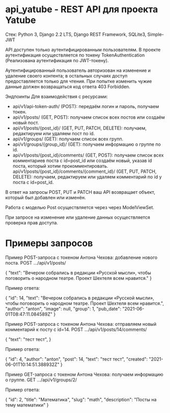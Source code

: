 # api_yatube - REST API для проекта Yatube

Стек: Python 3, Django 2.2 LTS, Django REST Framework, SQLite3, Simple-JWT

API доступен только аутентифицированным пользователям. В проекте аутентификация осуществляется по токену TokenAuthentication (Реализована аутентификация по JWT-токену).

Аутентифицированный пользователь авторизован на изменение и удаление своего контента; в остальных случаях доступ предоставляется только для чтения. При попытке изменить чужие данные должен возвращаться код ответа 403 Forbidden.

Эндпоинты Для взаимодействия с ресурсами:
  - api/v1/api-token-auth/ (POST): передаём логин и пароль, получаем токен.
  - api/v1/posts/ (GET, POST): получаем список всех постов или создаём новый пост.
  - api/v1/posts/{post_id}/ (GET, PUT, PATCH, DELETE): получаем, редактируем или удаляем пост по id.
  - api/v1/groups/ (GET): получаем список всех групп.
  - api/v1/groups/{group_id}/ (GET): получаем информацию о группе по id.
  - api/v1/posts/{post_id}/comments/ (GET, POST): получаем список всех комментариев поста с id=post_id или создаём новый, указав id поста, который хотим прокомментировать.
  api/v1/posts/{post_id}/comments/{comment_id}/ (GET, PUT, PATCH, DELETE): получаем, редактируем или удаляем комментарий по id у поста с id=post_id.

В ответ на запросы POST, PUT и PATCH ваш API возвращает объект, который был добавлен или изменён.

Работа с моделью Post осуществляется через через ModelViewSet.

При запросе на изменение или удаление данных осуществляется проверка прав доступа. 


# Примеры запросов

Пример POST-запроса с токеном Антона Чехова: добавление нового поста.
POST .../api/v1/posts/

{
    "text": "Вечером собрались в редакции «Русской мысли», чтобы поговорить о народном театре. Проект Шехтеля всем нравится."
} 

Пример ответа:

{
    "id": 14,
    "text": "Вечером собрались в редакции «Русской мысли», чтобы поговорить о народном театре. Проект Шехтеля всем нравится.",
    "author": "anton",
    "image": null,
    "group": 1,
    "pub_date": "2021-06-01T08:47:11.084589Z"
} 

Пример POST-запроса с токеном Антона Чехова: отправляем новый комментарий к посту с id=14.
POST .../api/v1/posts/14/comments/

{
    "text": "тест тест",
} 

Пример ответа:

{
    "id": 4,
    "author": "anton",
    "post": 14,
    "text": "тест тест",
    "created": "2021-06-01T10:14:51.388932Z"
} 

Пример GET-запроса с токеном Антона Чехова: получаем информацию о группе.
GET .../api/v1/groups/2/

Пример ответа:

{
    "id": 2,
    "title": "Математика",
    "slug": "math",
    "description": "Посты на тему математики"
} 
